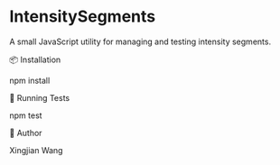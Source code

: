 # IntensitySegments

A small JavaScript utility for managing and testing intensity segments.

📦 Installation

npm install


🧪 Running Tests

npm test

👤 Author

Xingjian Wang
